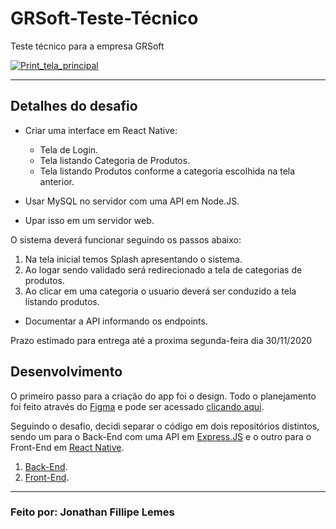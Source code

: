 # GRSoft-Teste-Técnico
Teste técnico para a empresa GRSoft

[![Print_tela_principal](https://i.ibb.co/SXgyHyj/Designpng.png)](https://expo.io/@jonathanfillipe/projects/grsoft-teste-mobile)

---

## Detalhes do desafio

- Criar uma interface em React Native:
  - Tela de Login.
  - Tela listando Categoria de Produtos.
  - Tela listando Produtos conforme a categoria escolhida na tela anterior.
  
- Usar MySQL no servidor com uma API em Node.JS.
- Upar isso em um servidor web.

O sistema deverá funcionar seguindo os passos abaixo:
1. Na tela inicial temos Splash apresentando o sistema.
2. Ao logar sendo validado será redirecionado a tela de categorias de produtos.
3. Ao clicar em uma categoria o usuario deverá ser conduzido a tela listando produtos.
 
- Documentar a API informando os endpoints.

Prazo estimado para entrega até a proxima segunda-feira dia 30/11/2020

## Desenvolvimento

O primeiro passo para a criação do app foi o design. Todo o planejamento foi feito através do <a href="https://www.figma.com/">Figma</a> e pode ser acessado <a href="https://www.figma.com/file/auUufEiyCGwfAVO2QK505I/Projeto-GRSoft?node-id=0%3A1">clicando aqui</a>.

Seguindo o desafio, decidi separar o código em dois repositórios distintos, sendo um para o Back-End com uma API em <a href="https://expressjs.com/pt-br/">Express.JS</a> e o outro para o Front-End em <a href="https://reactnative.dev/">React Native</a>.

1. <a href="https://github.com/JonathanLemes/grsoft-teste-tecnico/docs/Back-End.md">Back-End</a>.
2. <a href="https://github.com/JonathanLemes/grsoft-teste-tecnico/docs/Front-End.md">Front-End</a>.

---

### Feito por: Jonathan Fillipe Lemes

<!--<a href="https://ibb.co/KL7SxKJ"><img src="https://i.ibb.co/TbRdMWs/1-Landing-page.png" alt="1-Landing-page"></a>
<a href="https://ibb.co/DCPhHgM"><img src="https://i.ibb.co/wWZVFrQ/2-Sign-In-page.png" alt="2-Sign-In-page"></a>
<a href="https://ibb.co/LJKr9bV"><img src="https://i.ibb.co/hZ0c2h3/3-Sign-Up-page.png" alt="3-Sign-Up-page"></a>
<a href="https://ibb.co/Dg3kWn0"><img src="https://i.ibb.co/R4LPbWR/4-Categories-page.png" alt="4-Categories-page"></a>
<a href="https://ibb.co/8B1LPXV"><img src="https://i.ibb.co/n0xNQRS/5-Products-page.png" alt="5-Products-page"></a>
<a href="https://ibb.co/n0gDS4r"><img src="https://i.ibb.co/Ct1nF4B/db-design.png" alt="db-design"></a>
<a href="https://ibb.co/Z6rXvXj"><img src="https://i.ibb.co/SXgyHyj/Designpng.png" alt="Designpng"></a>-->